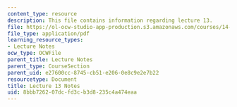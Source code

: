 ```yaml
---
content_type: resource
description: This file contains information regarding lecture 13.
file: https://ol-ocw-studio-app-production.s3.amazonaws.com/courses/14-581-international-economics-i-spring-2013/8bbb726207dcfd3cb3d8235c4a474eaa_MIT14_581S13_classnotes13.pdf
file_type: application/pdf
learning_resource_types:
- Lecture Notes
ocw_type: OCWFile
parent_title: Lecture Notes
parent_type: CourseSection
parent_uid: e27600cc-8745-cb51-e206-0e8c9e2e7b22
resourcetype: Document
title: Lecture 13 Notes
uid: 8bbb7262-07dc-fd3c-b3d8-235c4a474eaa
---
```

